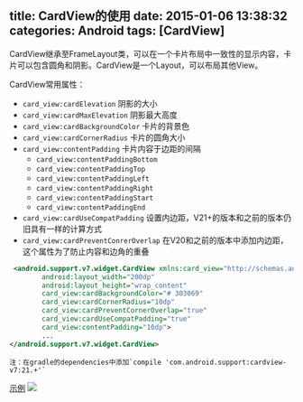 title: CardView的使用
date: 2015-01-06 13:38:32
categories: Android
tags: [CardView]
---
CardView继承至FrameLayout类，可以在一个卡片布局中一致性的显示内容，卡片可以包含圆角和阴影。CardView是一个Layout，可以布局其他View。
<!--more-->
CardView常用属性：
- `card_view:cardElevation` 阴影的大小
- `card_view:cardMaxElevation` 阴影最大高度
- `card_view:cardBackgroundColor` 卡片的背景色
- `card_view:cardCornerRadius` 卡片的圆角大小
- `card_view:contentPadding` 卡片内容于边距的间隔
	- `card_view:contentPaddingBottom`
	- `card_view:contentPaddingTop`
	- `card_view:contentPaddingLeft`
	- `card_view:contentPaddingRight`
	- `card_view:contentPaddingStart`
	- `card_view:contentPaddingEnd`
- `card_view:cardUseCompatPadding` 设置内边距，V21+的版本和之前的版本仍旧具有一样的计算方式
- `card_view:cardPreventConrerOverlap` 在V20和之前的版本中添加内边距，这个属性为了防止内容和边角的重叠
```xml
 <android.support.v7.widget.CardView xmlns:card_view="http://schemas.android.com/apk/res-auto"
        android:layout_width="200dp"
        android:layout_height="wrap_content"
        card_view:cardBackgroundColor="# 303069"
        card_view:cardCornerRadius="10dp"
        card_view:cardPreventCornerOverlap="true"
        card_view:cardUseCompatPadding="true"
        card_view:contentPadding="10dp">
        ...
</android.support.v7.widget.CardView>
```
	注：在gradle的dependencies中添加`compile 'com.android.support:cardview-v7:21.+'`

[示例](https://github.com/SeniorZhai/CardViewDemo)
![](/img/15010603.png)
